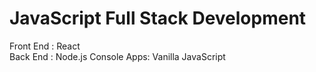# JavaScript Full Stack Development
<p>
  Front End : React <br/>
  Back End : Node.js
  Console Apps: Vanilla JavaScript
</p>

